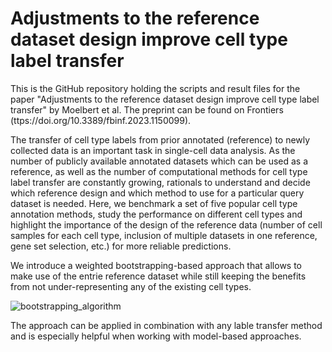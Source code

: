 # Adjustments to the reference dataset design improve cell type label transfer
This is the GitHub repository holding the scripts and result files for the paper "Adjustments to the reference dataset design improve cell type label transfer" by Moelbert et al.  The preprint can be found on Frontiers (ttps://doi.org/10.3389/fbinf.2023.1150099).

The transfer of cell type labels from prior annotated (reference) to newly collected data is an important task in single-cell data analysis. As the number of publicly available annotated datasets which can be used as a reference, as well as the number of computational methods for cell type label transfer are constantly growing, rationals to understand and decide which reference design and which method to use for a particular query dataset is needed. Here, we benchmark a set of five popular cell type annotation methods, study the performance on different cell types and highlight the importance of the design of the reference data (number of cell samples for each cell type, inclusion of multiple datasets in one reference, gene set selection, etc.) for more reliable predictions. 


We introduce a weighted bootstrapping-based approach that allows to make use of the entrie reference dataset while still keeping the benefits from not under-representing any of the existing cell types. 

![bootstrapping_algorithm](https://user-images.githubusercontent.com/35259165/223424034-ddfd186d-db55-47bc-b9a7-4249bfc130b5.jpg)

The approach can be applied in combination with any lable transfer method and is especially helpful when working with model-based approaches. 
